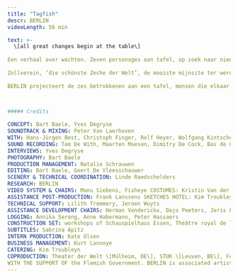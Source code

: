 ```yaml
---
title: "Tagfish"
descr: BERLIN
videoLength: 56 min 

text: >-
  \[all great changes begin at the table\]  
  
Een verhaal over wachten. Zeven personages aan tafel, op zoek naar nieuwe bestemmingen voor de braakliggende terreinen in hun gebied. Een conferentie die in realiteit nooit plaatsvond.  
  
Zollverein, ‘die schönste Zeche der Welt’, de mooiste mijnsite ter wereld. Een verlaten UNESCO werelderfgoed site in Duitsland, waar plannen in de maak zijn om een luxehotel en een school te bouwen. Sjeik Hani Yamani is geïnteresseerd om in het project te investeren. Terwijl de sjeik wacht op duidelijke richtlijnen en toestemmingen, wachten de Duitsers op hun beurt op een handtekening van de investeerder.  
  
BERLIN projecteert de zes betrokkenen aan een tafel, mensen die elkaar in realiteit nooit ontmoetten, een samengestelde ontmoeting. Een zevende stoel is leeg. Terwijl ze wachten op de komst van de sjeik, ontstaat er een discussie over de mogelijke toekomstplannen voor de site.

‍

##### Credits

CONCEPT: Bart Baele, Yves Degryse  
SOUNDTRACK & MIXING: Peter Van Laerhoven  
WITH: Hans-Jürgen Best, Christoph Finger, Rolf Heyer, Wolfgang Kintscher, Kaspar Kraemer, Thomas Rempen, Kostas Mitsalis, the Consolidation choir  
SOUND RECORDING: Tom De With, Maarten Moesen, Dimitry De Cock, Bas de Caluwé  
INTERVIEWS: Yves Degryse  
PHOTOGRAPHY: Bart Baele  
PRODUCTION MANAGEMENT: Natalie Schrauwen  
EDITING: Bart Baele, Geert De Vleesschauwer  
SCENERY & TECHNICAL COORDINATION: Linde Raedschelders  
RESEARCH: BERLIN  
VIDEO SYSTEM & CHAIRS: Manu Siebens, Fisheye COSTUMES: Kristin Van der Weken, Kim Troubleyn  
ASSISTANCE POST-PRODUCTION: Frank Lanssens SKETCHES HOTEL: Kim Troubleyn  
TECHNICAL SUPPORT: Lilith Tremmery, Jeroen Wuyts  
ASSISTANCE DEVELOPMENT CHAIRS: Herman Venderickx, Dajo Peeters, Joris Festjens  
LOGGING: Annika Serong, Anne Habermann, Peter Hassaers  
CONSTRUCTION SET: workshops of Schauspielhaus Essen, Théâtre royal de la Monnaie, Babs Boey, Anne Heyman  
SUBTITLES: Sabrina Apitz  
INTERN PRODUCTION: Kate Olsen  
BUSINESS MANAGEMENT: Kurt Lannoye  
CATERING: Kim Troubleyn  
COPRODUCTION: Theater der Welt \[Mülheim, DE\], STUK \[Leuven, BE\], Festival TEMPS D'IMAGES 2010 / La Ferme du Buisson \[Scène Nationale de Marne-la-Vallée, FR\], Wiener Festwochen \[Vienna, AT\].  
WITH THE SUPPORT OF the Flemish Government. BERLIN is associated artist to deSingel \[Antwerp, BE\] & le CENTQUATRE-PARIS \[FR\].
---
```

